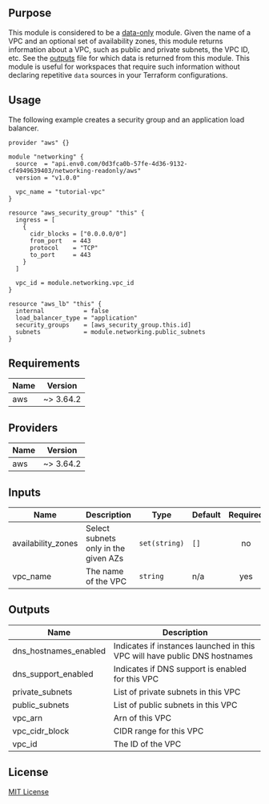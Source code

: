## Purpose

This module is considered to be a [data-only](https://www.terraform.io/docs/language/modules/develop/composition.html#data-only-modules) module. Given the name of a VPC and an optional set of availability zones, this module returns information about a VPC, such as public and private subnets, the VPC ID, etc. See the [outputs](outputs.tf) file for which data is returned from this module. This module is useful for workspaces that require such information without declaring repetitive `data` sources in your Terraform configurations.

## Usage

The following example creates a security group and an application load balancer.

```hcl
provider "aws" {}

module "networking" {
  source  = "api.env0.com/0d3fca0b-57fe-4d36-9132-cf4949639403/networking-readonly/aws"
  version = "v1.0.0"

  vpc_name = "tutorial-vpc"
}

resource "aws_security_group" "this" {
  ingress = [
    {
      cidr_blocks = ["0.0.0.0/0"]
      from_port   = 443
      protocol    = "TCP"
      to_port     = 443
    }
  ]

  vpc_id = module.networking.vpc_id
}

resource "aws_lb" "this" {
  internal           = false
  load_balancer_type = "application"
  security_groups    = [aws_security_group.this.id]
  subnets            = module.networking.public_subnets
}
```

<!-- BEGINNING OF PRE-COMMIT-TERRAFORM DOCS HOOK -->
## Requirements

| Name | Version |
|------|---------|
| aws | ~> 3.64.2 |

## Providers

| Name | Version |
|------|---------|
| aws | ~> 3.64.2 |

## Inputs

| Name | Description | Type | Default | Required |
|------|-------------|------|---------|:--------:|
| availability\_zones | Select subnets only in the given AZs | `set(string)` | `[]` | no |
| vpc\_name | The name of the VPC | `string` | n/a | yes |

## Outputs

| Name | Description |
|------|-------------|
| dns\_hostnames\_enabled | Indicates if instances launched in this VPC will have public DNS hostnames |
| dns\_support\_enabled | Indicates if DNS support is enabled for this VPC |
| private\_subnets | List of private subnets in this VPC |
| public\_subnets | List of public subnets in this VPC |
| vpc\_arn | Arn of this VPC |
| vpc\_cidr\_block | CIDR range for this VPC |
| vpc\_id | The ID of the VPC |

<!-- END OF PRE-COMMIT-TERRAFORM DOCS HOOK -->

## License

[MIT License](LICENSE)
